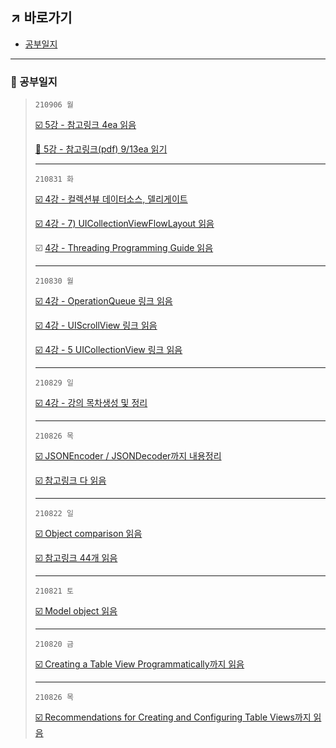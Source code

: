## ↗️ 바로가기
- [공부일지](https://github.com/jhy0409/210810-bstProjects#-%EA%B3%B5%EB%B6%80%EC%9D%BC%EC%A7%80)
***
### 📖 공부일지


> `210906 월`
> 
> [☑️ 5강 - 참고링크 4ea 읽음](https://www.notion.so/jhcode/210906-bst-Swift-5-17ea-5-9aaea9c6a3c84fd08cf044331b8d2bcc#026b5e3014524fcb9937ccdba9f54f26)
> 
> [🔲 5강 - 참고링크(pdf) 9/13ea 읽기](https://www.notion.so/jhcode/210906-bst-Swift-5-17ea-5-9aaea9c6a3c84fd08cf044331b8d2bcc#e0d4f26a95e24f65bc286793d59c35c3)
> ***
>  `210831 화` 
> 
> [☑️ 4강 - 컬렉션뷰 데이터소스, 델리게이트](https://www.notion.so/jhcode/210829-bst-Swift-4-25ea-4-6a043b76884a4f998a489a4928ad7146#8044391a81ea4827a91a43b2735b8cbd)
> 
> [☑️ 4강 - 7) UICollectionViewFlowLayout 읽음](https://www.notion.so/jhcode/210829-bst-Swift-4-25ea-4-6a043b76884a4f998a489a4928ad7146#acd024f40f5e486cba0a832008d41930)
> 
> ☑️ [4강 - Threading Programming Guide 읽음](https://www.notion.so/jhcode/210829-bst-Swift-4-25ea-4-6a043b76884a4f998a489a4928ad7146#257b40f921e148278ccca29dbac1eb9a)
> ***
> `210830 월` 
> 
> [☑️ 4강 - OperationQueue 링크 읽음](https://www.notion.so/jhcode/210829-bst-Swift-4-25ea-4-6a043b76884a4f998a489a4928ad7146#429cc99907944ab6b48249591a7d80a4)
> 
> [☑️ 4강 - UIScrollView 링크 읽음](https://www.notion.so/jhcode/210829-bst-Swift-4-25ea-4-6a043b76884a4f998a489a4928ad7146#cbddcaa0300f4436b41358366db99836)
> 
> [☑️ 4강 - 5 UICollectionView 링크 읽음](https://www.notion.so/jhcode/210829-bst-Swift-4-25ea-4-6a043b76884a4f998a489a4928ad7146#5c3336b1333d41398e7713b3d0015723)
> ***
> 
> `210829 일` 
> 
> [☑️ 4강 - 강의 목차생성 및 정리](https://www.notion.so/jhcode/210829-bst-Swift-4-25ea-4-6a043b76884a4f998a489a4928ad7146#2187440d20e7430f8620bb4ec272c3fd)
> ***
> 
> `210826 목` 
> 
> [☑️ JSONEncoder / JSONDecoder까지 내용정리](https://www.notion.so/jhcode/210819-bst-Swift-3-18ea-3-8f66ba5824534903a062dee8400e1339#46d57d341de74ba2b857fe50a6a2d598)
> 
> [☑️ 참고링크 다 읽음](https://www.notion.so/jhcode/210819-bst-Swift-3-18ea-3-8f66ba5824534903a062dee8400e1339#a1614cf0213640da81463379b024dfb7)
> ***
> 
> `210822 일` 
> 
> [☑️ Object comparison 읽음](https://www.notion.so/jhcode/210814-bst-Swift-2-21ea-2-0986ec77792e4badbdce48f934b8cefd#28d7812ed8604c38b163b621320454c0)
> 
> [☑️ 참고링크 44개 읽음](https://www.notion.so/jhcode/210814-bst-Swift-2-21ea-2-_-0986ec77792e4badbdce48f934b8cefd#4d4ea7cb89f74ced9af7d3992b4ca02a)
> ***
> 
> `210821 토` 
> 
> [☑️ Model object 읽음](https://www.notion.so/jhcode/210814-bst-Swift-2-21ea-2-0986ec77792e4badbdce48f934b8cefd#5d62a885609f42bd933f4aab94defdec)
> ***
> 
> `210820 금` 
> 
> [☑️ Creating a Table View Programmatically까지 읽음](https://www.notion.so/jhcode/210819-bst-Swift-3-18ea-3-8f66ba5824534903a062dee8400e1339#d66edd3b6553443a9283d8670a46c7c9)
> ***
> 
> `210826 목` 
> 
> [☑️ Recommendations for Creating and Configuring Table Views까지 읽음](https://www.notion.so/jhcode/210819-bst-Swift-3-18ea-3-8f66ba5824534903a062dee8400e1339#185eab4015f4435aab6030f1ea3c46a3)

